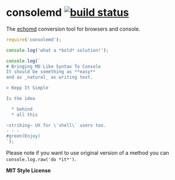 # consolemd [![build status](https://travis-ci.org/WebReflection/consolemd.svg)](https://travis-ci.org/WebReflection/consolemd)
The [echomd](https://github.com/WebReflection/echomd) conversion tool for browsers and console.

```js
require('consolemd');

console.log('what a *bold* solution!');

console.log(`
# Bringing MD Like Syntax To Console
It should be something as **easy**
and as _natural_ as writing text.

> Kepp It Simple

Is the idea

  * behind
  * all this

~striking~ UX for \`shell\` users too.
- - -
#green(Enjoy)
`);
```

Please note if you want to use original version of a method you can `console.log.raw('do *it*')`.

**MIT Style License**
